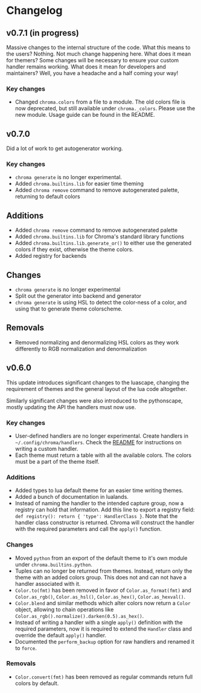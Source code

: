 # Changelog

## v0.7.1 (in progress)

Massive changes to the internal structure of the code. What this means to the users? Nothing. Not much change happening here. What does it mean for themers? Some changes will be necessary to ensure your custom handler remains working. What does it mean for developers and maintainers? Well, you have a headache and a half coming your way!


### Key changes

- Changed `chroma.colors` from a file to a module. The old colors file is now deprecated, but still available under `chroma._colors`. Please use the new module. Usage guide can be found in the README.

## v0.7.0

Did a lot of work to get autogenerator working.

### Key changes

- `chroma generate` is no longer experimental.
- Added `chroma.builtins.lib` for easier time theming
- Added `chroma remove` command to remove autogenerated palette, returning to default colors

## Additions

- Added `chroma remove` command to remove autogenerated palette
- Added `chroma.builtins.lib` for Chroma's standard library functions
- Added `chroma.builtins.lib.generate_or()` to either use the generated colors if they exist, otherwise the theme colors.
- Added registry for backends

## Changes

- `chroma generate` is no longer experimental
- Split out the generator into backend and generator
- `chroma generate` is using HSL to detect the color-ness of a color, and using that to generate theme colorscheme.

## Removals

- Removed normalizing and denormalizing HSL colors as they work differently to RGB normalization and denormalization

## v0.6.0

This update introduces significant changes to the luascape, changing the requirement of themes and the general layout of the lua code altogether.

Similarly significant changes were also introduced to the pythonscape, mostly updating the API the handlers must now use.

### Key changes

- User-defined handlers are no longer experimental. Create handlers in `~/.config/chroma/handlers`. Check the [README](https://github.com/aryanjassal/chroma?tab=readme-ov-file#custom-handlers) for instructions on writing a custom handler.
- Each theme must return a table with all the available colors. The colors must be a part of the theme itself.

### Additions

- Added types to lua default theme for an easier time writing themes.
- Added a bunch of documentation in lualands.
- Instead of naming the handler to the intended capture group, now a registry can hold that information. Add this line to export a registry field: `def registry(): return { 'type': HandlerClass }`. Note that the handler class constructor is returned. Chroma will construct the handler with the required parameters and call the `apply()` function.

### Changes

- Moved `python` from an export of the default theme to it's own module under `chroma.builtins.python`.
- Tuples can no longer be returned from themes. Instead, return only the theme with an added colors group. This does not and can not have a handler associated with it.
- `Color.to(fmt)` has been removed in favor of `Color.as_format(fmt)` and `Color.as_rgb()`, `Color.as_hsl()`, `Color.as_hex()`, `Color.as_hexval()`.
- `Color.blend` and similar methods which alter colors now return a `Color` object, allowing to chain operations like `Color.as_rgb().normalize().darken(0.5).as_hex()`.
- Instead of writing a handler with a single `apply()` definition with the required parameters, now it is required to extend the `Handler` class and override the default `apply()` handler.
- Documented the `perform_backup` option for raw handlers and renamed it to `force`.

### Removals

- `Color.convert(fmt)` has been removed as regular commands return full colors by default.
